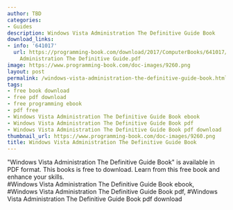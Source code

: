 ```yaml
---
author: TBD
categories:
- Guides
description: Windows Vista Administration The Definitive Guide Book
download_links:
- info: '641017'
  url: https://programming-book.com/download/2017/ComputerBooks/641017/Windows Vista
    Administration The Definitive Guide.pdf
image: https://www.programming-book.com/doc-images/9260.png
layout: post
permalink: /windows-vista-administration-the-definitive-guide-book.html
tags:
- free book download
- free pdf download
- free programming ebook
- pdf free
- Windows Vista Administration The Definitive Guide Book ebook
- Windows Vista Administration The Definitive Guide Book pdf
- Windows Vista Administration The Definitive Guide Book pdf download
thumbnail_url: https://www.programming-book.com/doc-images/9260.png
title: Windows Vista Administration The Definitive Guide Book
---
```


 
<div class="item-desc text-justify">
  "Windows Vista Administration The Definitive Guide Book" is available in PDF format. This books is free to download. Learn from this free book and enhance your skills.
  <br>
  #Windows Vista Administration The Definitive Guide Book ebook, #Windows Vista Administration The Definitive Guide Book pdf, #Windows Vista Administration The Definitive Guide Book pdf download
</div>